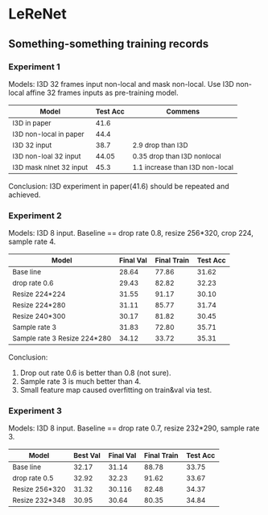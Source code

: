 # LeReNet

## Something-something training records

### Experiment 1

Models: I3D 32 frames input non-local and mask non-local. Use I3D non-local affine 32 frames inputs as pre-training model.


| <sub>Model</sub> | <sub>Test Acc</sub> | <sub>Commens</sub> | 
| ------------- | ------------- | ------------- |
| <sub>I3D in paper</sub> | <sub>41.6</sub> | <sub></sub> | 
| <sub>I3D non-local in paper</sub> | <sub>44.4</sub> | <sub></sub> | 
| <sub>I3D 32 input</sub> | <sub>38.7</sub> | <sub>2.9 drop than I3D</sub> | 
| <sub>I3D non-loal 32 input</sub> | <sub>44.05</sub> | <sub>0.35 drop than I3D nonlocal</sub> | 
| <sub>I3D mask nlnet 32 input</sub> | <sub>45.3</sub> | <sub>1.1 increase than I3D non-local</sub> | 

Conclusion: I3D experiment in paper(41.6) should be repeated and achieved.

### Experiment 2

Models: I3D 8 input. Baseline == drop rate 0.8, resize 256*320, crop 224, sample rate 4.


| <sub>Model</sub> | <sub>Final Val</sub> | <sub>Final Train</sub> | <sub>Test Acc </sub>|
| ------------- | ------------- | ------------- | ------------- |
| <sub>Base line</sub> | <sub> 28.64</sub> | <sub>77.86</sub> |  <sub>31.62</sub> | 
| <sub>drop rate 0.6</sub> | <sub>29.43</sub> | <sub> 82.82</sub> |  <sub> 32.23</sub> | 
| <sub>Resize 224*224</sub> | <sub>31.55</sub> | <sub>91.17</sub> |  <sub>30.10</sub> | 
| <sub>Resize 224*280</sub> | <sub>31.11</sub> | <sub>85.77</sub> |  <sub>31.74</sub> | 
| <sub>Resize 240*300</sub> | <sub>30.17</sub> | <sub>81.82</sub> |  <sub>30.45</sub> | 
| <sub>Sample rate 3</sub> | <sub> 31.83</sub> | <sub>72.80</sub> |  <sub>35.71</sub> | 
| <sub>Sample rate 3 Resize 224*280</sub> | <sub>34.12</sub> | <sub>33.72</sub> |  <sub> 35.31</sub> | 

Conclusion: 
1. Drop out rate 0.6 is better than 0.8 (not sure).
2. Sample rate 3 is much better than 4.
3. Small feature map caused overfitting on train&val via  test.

### Experiment 3

Models: I3D 8 input. Baseline == drop rate 0.7, resize 232*290, sample rate 3.


| <sub>Model</sub> | <sub>Best Val</sub> | <sub>Final Val</sub> | <sub>Final Train</sub> | <sub>Test Acc </sub>|
| ------------- | ------------- | ------------- | ------------- |------------- |
| <sub>Base line</sub> | <sub>32.17</sub> | <sub>31.14</sub> | <sub>88.78</sub> |  <sub>33.75</sub> | 
| <sub>drop rate 0.5</sub> | <sub>32.92</sub> | <sub>32.23</sub> | <sub> 91.62</sub> |  <sub> 33.67</sub> | 
| <sub>Resize 256*320</sub> | <sub>31.32</sub> | <sub>30.116</sub> | <sub>82.48</sub> |  <sub>34.37</sub> | 
| <sub>Resize 232*348</sub> | <sub>30.95</sub> | <sub>30.64</sub> | <sub>80.35</sub> |  <sub>34.84</sub> | 


